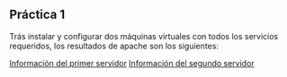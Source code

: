 ## Práctica 1

Trás instalar y configurar dos máquinas virtuales con todos los servicios requeridos, los resultados
de apache son los siguientes:

[Información del primer servidor](http://s1380.photobucket.com/user/adnan1989/media/apache%20server1_zpsgpcdxjcp.png.html)
[Información del segundo servidor](http://s1380.photobucket.com/user/adnan1989/media/apache%20server2_zpssz3xhkcy.png.html)



